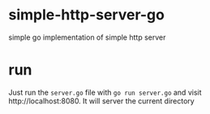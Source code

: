 simple-http-server-go
=====================

simple go implementation of simple http server

# run
Just run the `server.go` file with `go run server.go` and visit
http://localhost:8080. It will server the current directory
